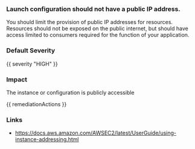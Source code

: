 
### Launch configuration should not have a public IP address.

You should limit the provision of public IP addresses for resources. Resources should not be exposed on the public internet, but should have access limited to consumers required for the function of your application.

### Default Severity
{{ severity "HIGH" }}

### Impact
The instance or configuration is publicly accessible

<!-- DO NOT CHANGE -->
{{ remediationActions }}

### Links
- https://docs.aws.amazon.com/AWSEC2/latest/UserGuide/using-instance-addressing.html
        